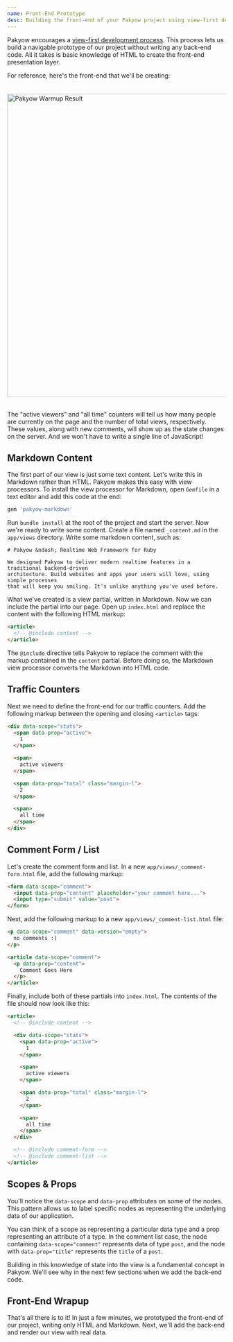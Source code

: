 ```yaml
---
name: Front-End Prototype
desc: Building the front-end of your Pakyow project using view-first development.
---
```


Pakyow encourages a [view-first development
process](/docs/concepts/view-first-development). This process lets us build a
navigable prototype of our project without writing any back-end code. All it
takes is basic knowledge of HTML to create the front-end presentation layer.

For reference, here's the front-end that we'll be creating:
<br>
<br>
<br>
<img src="/images/warmup-screenshot.png" width="700" alt="Pakyow Warmup Result">
<br>
<br>

The "active viewers" and "all time" counters will tell us how many people are
currently on the page and the number of total views, respectively. These values,
along with new comments, will show up as the state changes on the server. And we
won't have to write a single line of JavaScript!

## Markdown Content

The first part of our view is just some text content. Let's write this in
Markdown rather than HTML. Pakyow makes this easy with view processors. To
install the view processor for Markdown, open `Gemfile` in a text editor and add
this code at the end:

```ruby
gem 'pakyow-markdown'
```

Run `bundle install` at the root of the project and start the server. Now we're
ready to write some content. Create a file named `_content.md` in the
`app/views` directory. Write some markdown content, such as:

```
# Pakyow &ndash; Realtime Web Framework for Ruby

We designed Pakyow to deliver modern realtime features in a traditional backend-driven
architecture. Build websites and apps your users will love, using simple processes
that will keep you smiling. It's unlike anything you've used before.
```

What we've created is a view partial, written in Markdown. Now we can include
the partial into our page. Open up `index.html` and replace the content with the
following HTML markup:

```html
<article>
  <!-- @include content -->
</article>
```

The `@include` directive tells Pakyow to replace the comment with the markup
contained in the `content` partial. Before doing so, the Markdown view processor
converts the Markdown into HTML code.

## Traffic Counters

Next we need to define the front-end for our traffic counters. Add the following
markup between the opening and closing `<article>` tags:

```html
<div data-scope="stats">
  <span data-prop="active">
    1
  </span>

  <span>
    active viewers
  </span>

  <span data-prop="total" class="margin-l">
    2
  </span>

  <span>
    all time
  </span>
</div>
```

## Comment Form / List

Let's create the comment form and list. In a new `app/views/_comment-form.html`
file, add the following markup:

```html
<form data-scope="comment">
  <input data-prop="content" placeholder="your comment here...">
  <input type="submit" value="post">
</form>
```

Next, add the following markup to a new `app/views/_comment-list.html` file:

```html
<p data-scope="comment" data-version="empty">
  no comments :(
</p>

<article data-scope="comment">
  <p data-prop="content">
    Comment Goes Here
  </p>
</article>
```

Finally, include both of these partials into `index.html`. The contents of the
file should now look like this:

```html
<article>
  <!-- @include content -->

  <div data-scope="stats">
    <span data-prop="active">
      1
    </span>

    <span>
      active viewers
    </span>

    <span data-prop="total" class="margin-l">
      2
    </span>

    <span>
      all time
    </span>
  </div>

  <!-- @include comment-form -->
  <!-- @include comment-list -->
</article>
```

## Scopes &amp; Props

You'll notice the `data-scope` and `data-prop` attributes on some of the nodes.
This pattern allows us to label specific nodes as representing the underlying
data of our application.

You can think of a scope as representing a particular data type and a prop
representing an attribute of a type. In the comment list case, the node
containing `data-scope="comment"` represents data of type `post`, and the node
with `data-prop="title"` represents the `title` of a `post`. 

Building in this knowledge of state into the view is a fundamental concept in
Pakyow. We'll see why in the next few sections when we add the back-end code.

## Front-End Wrapup

That's all there is to it! In just a few minutes, we prototyped the front-end of
our project, writing only HTML and Markdown. Next, we'll add the back-end and
render our view with real data.
